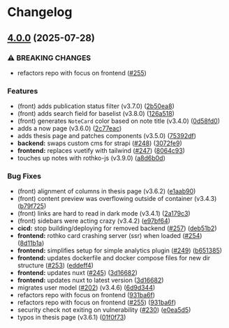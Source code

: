 # Changelog

## [4.0.0](https://github.com/this-oliver/this-oliver/compare/3.3.18...v4.0.0) (2025-07-28)


### ⚠ BREAKING CHANGES

* refactors repo with focus on frontend ([#255](https://github.com/this-oliver/this-oliver/issues/255))

### Features

* (front) adds publication status filter (v3.7.0) ([2b50ea8](https://github.com/this-oliver/this-oliver/commit/2b50ea8d16f1aa4637758d67e96c518e025287e8))
* (front) adds search field for baselist (v3.8.0) ([126a518](https://github.com/this-oliver/this-oliver/commit/126a5189354ee9c77b396096f0ad22707ba4481b))
* (front) generates `NoteCard` color based on note title (v3.4.0) ([0d58fd0](https://github.com/this-oliver/this-oliver/commit/0d58fd0904c51f6948888bbaefd8b1b613ead0d5))
* adds a now page (v3.6.0) ([2c77eac](https://github.com/this-oliver/this-oliver/commit/2c77eacecb21d25eb1ed1c47f9088d5d5f64eaa7))
* adds thesis page and patches components (v3.5.0) ([75392df](https://github.com/this-oliver/this-oliver/commit/75392df78009b46b61d83a0569c8459d1e5f9404))
* **backend:** swaps custom cms for strapi ([#248](https://github.com/this-oliver/this-oliver/issues/248)) ([3072fe9](https://github.com/this-oliver/this-oliver/commit/3072fe90ef75db0ecbc7a951c780c30199aea660))
* **frontend:** replaces vuetify with tailwind ([#247](https://github.com/this-oliver/this-oliver/issues/247)) ([8064c93](https://github.com/this-oliver/this-oliver/commit/8064c9348efbc8997faf01d036d34ab4f993f190))
* touches up notes with rothko-js (v3.9.0) ([a8d6b0d](https://github.com/this-oliver/this-oliver/commit/a8d6b0d96b18c8154160c6d5f7b52d2f1d3a0266))


### Bug Fixes

* (front) alignment of columns in thesis page (v3.6.2) ([e1aab90](https://github.com/this-oliver/this-oliver/commit/e1aab90138943e22cf5e6fd7e830756c41a7d6b8))
* (front) content preview was overflowing outside of container (v3.4.3) ([b79f725](https://github.com/this-oliver/this-oliver/commit/b79f725ffa8ab12d58329f5af47fe3e69f91b197))
* (front) links are hard to read in dark mode (v3.4.1) ([2a179c3](https://github.com/this-oliver/this-oliver/commit/2a179c30590d9912e4246883b7222cc8408d3d00))
* (front) sidebars were acting crazy (v3.4.2) ([e97bf64](https://github.com/this-oliver/this-oliver/commit/e97bf64be85ae3e96a1f999a038a323fe0bd6c82))
* **cicd:** stop building/deploying for removed backend ([#257](https://github.com/this-oliver/this-oliver/issues/257)) ([deb51b2](https://github.com/this-oliver/this-oliver/commit/deb51b26c0ea7c86a36324c30c79356fbc22b0eb))
* **frontend:** rothko card crashing server (ssr) when loaded ([#254](https://github.com/this-oliver/this-oliver/issues/254)) ([8d11b1a](https://github.com/this-oliver/this-oliver/commit/8d11b1aff1903b7b6321087dfa75c369e0a3d277))
* **frontend:** simplifies setup for simple analytics plugin ([#249](https://github.com/this-oliver/this-oliver/issues/249)) ([b651385](https://github.com/this-oliver/this-oliver/commit/b651385a12413b199c2c1263a783bc3eeffcddb7))
* **frontend:** updates dockerfile and docker compose files for new dir structure ([#253](https://github.com/this-oliver/this-oliver/issues/253)) ([eddeff4](https://github.com/this-oliver/this-oliver/commit/eddeff471547aacac6545ec7697d0969620d3574))
* **frontend:** updates nuxt ([#245](https://github.com/this-oliver/this-oliver/issues/245)) ([3d16682](https://github.com/this-oliver/this-oliver/commit/3d16682062087809cd1df10f74b98b8878da218d))
* **frontend:** updates nuxt to latest version ([3d16682](https://github.com/this-oliver/this-oliver/commit/3d16682062087809cd1df10f74b98b8878da218d))
* migrates user model ([#202](https://github.com/this-oliver/this-oliver/issues/202)) (v3.4.6) ([6d9d344](https://github.com/this-oliver/this-oliver/commit/6d9d3441783247a0699f3663c68c13701c43bc92))
* refactors repo with focus on frontend ([931ba6f](https://github.com/this-oliver/this-oliver/commit/931ba6fc068db25bb8f9317631507b812276d89e))
* refactors repo with focus on frontend ([#255](https://github.com/this-oliver/this-oliver/issues/255)) ([931ba6f](https://github.com/this-oliver/this-oliver/commit/931ba6fc068db25bb8f9317631507b812276d89e))
* security check not exiting on vulnerability ([#230](https://github.com/this-oliver/this-oliver/issues/230)) ([e0ea5d5](https://github.com/this-oliver/this-oliver/commit/e0ea5d59899a545b4b7ed6aab313d0a53c3495ae))
* typos in thesis page (v3.6.1) ([01f0f73](https://github.com/this-oliver/this-oliver/commit/01f0f73a5ba64cd26a890535a18a761bd33423b4))
